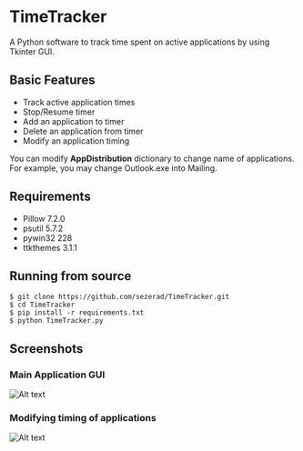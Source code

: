 # TimeTracker
A Python software to track time spent on active applications by using Tkinter GUI.

## Basic Features
* Track active application times
* Stop/Resume timer
* Add an application to timer
* Delete an application from timer
* Modify an application timing

You can modify **AppDistribution** dictionary to change name of applications. For example, you may change Outlook.exe into Mailing.

## Requirements
* Pillow 7.2.0
* psutil 5.7.2
* pywin32 228
* ttkthemes 3.1.1

## Running from source
    $ git clone https://github.com/sezerad/TimeTracker.git
    $ cd TimeTracker
    $ pip install -r requirements.txt
    $ python TimeTracker.py

## Screenshots
### Main Application GUI
![Alt text](https://github.com/sezerad/TimeTracker/blob/master/Screenshots/TimeTrackerApp.png?raw=true "Time Tracker App")
### Modifying timing of applications 
![Alt text](https://github.com/sezerad/TimeTracker/blob/master/Screenshots/Menu1.png?raw=true "Time Tracker App")

